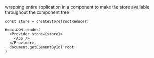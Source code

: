 
wrapping entire application in a <Provider> component to make the store available throughout the component tree

```
const store = createStore(rootReducer)

ReactDOM.render(
  <Provider store={store}>
    <App />
  </Provider>,
  document.getElementById('root')
)
```